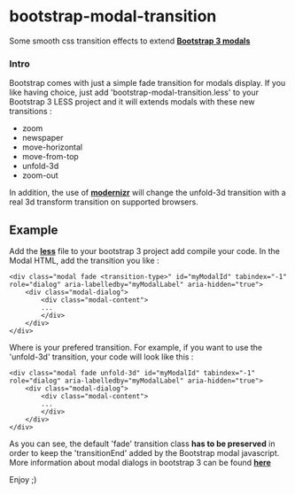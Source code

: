 bootstrap-modal-transition
==========================

Some smooth css transition effects to extend **[Bootstrap 3 modals](http://getbootstrap.com/javascript/#modals)**

### Intro

Bootstrap comes with just a simple fade transition for modals display.
If you like having choice, just add 'bootstrap-modal-transition.less' to your Bootstrap 3 LESS project and it will extends modals with these new transitions :

 * zoom
 * newspaper
 * move-horizontal
 * move-from-top
 * unfold-3d
 * zoom-out

In addition, the use of **[modernizr](http://modernizr.com)** will change the unfold-3d transition with a real 3d transform transition on supported browsers.

## Example

Add the **[less](http://lesscss.org)** file to your bootstrap 3 project add compile your code. In the Modal HTML, add the transition you like :

    <div class="modal fade <transition-type>" id="myModalId" tabindex="-1" role="dialog" aria-labelledby="myModalLabel" aria-hidden="true">
        <div class="modal-dialog">
            <div class="modal-content">
            ...
            </div>
        </div>
    </div>

Where <transition-type> is your prefered transition. For example, if you want to use the 'unfold-3d' transition, your code will look like this :

    <div class="modal fade unfold-3d" id="myModalId" tabindex="-1" role="dialog" aria-labelledby="myModalLabel" aria-hidden="true">
        <div class="modal-dialog">
            <div class="modal-content">
            ...
            </div>
        </div>
    </div>

As you can see, the default 'fade' transition class **has to be preserved** in order to keep the 'transitionEnd' added by the Bootstrap modal javascript. More information about modal dialogs in bootstrap 3 can be found **[here](http://getbootstrap.com/javascript/#modals)**

Enjoy ;)

